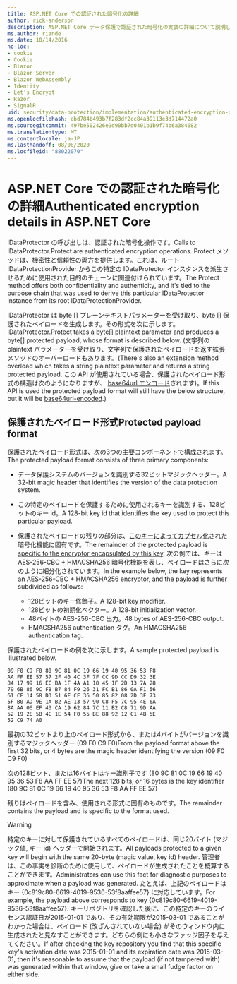```yaml
---
title: ASP.NET Core での認証された暗号化の詳細
author: rick-anderson
description: ASP.NET Core データ保護で認証された暗号化の実装の詳細について説明します。
ms.author: riande
ms.date: 10/14/2016
no-loc:
- cookie
- Cookie
- Blazor
- Blazor Server
- Blazor WebAssembly
- Identity
- Let's Encrypt
- Razor
- SignalR
uid: security/data-protection/implementation/authenticated-encryption-details
ms.openlocfilehash: ebd784b493b7f283df2cc84a39113e3d714472a0
ms.sourcegitcommit: 497be502426e9d90bb7d0401b1b9f74b6a384682
ms.translationtype: MT
ms.contentlocale: ja-JP
ms.lasthandoff: 08/08/2020
ms.locfileid: "88022070"
---
```

# <a name="authenticated-encryption-details-in-aspnet-core"></a><span data-ttu-id="b67bd-103">ASP.NET Core での認証された暗号化の詳細</span><span class="sxs-lookup"><span data-stu-id="b67bd-103">Authenticated encryption details in ASP.NET Core</span></span>

<a name="data-protection-implementation-authenticated-encryption-details"></a>

<span data-ttu-id="b67bd-104">IDataProtector の呼び出しは、認証された暗号化操作です。</span><span class="sxs-lookup"><span data-stu-id="b67bd-104">Calls to IDataProtector.Protect are authenticated encryption operations.</span></span> <span data-ttu-id="b67bd-105">Protect メソッドは、機密性と信頼性の両方を提供します。これは、ルート IDataProtectionProvider からこの特定の IDataProtector インスタンスを派生させるために使用された目的のチェーンに関連付けられています。</span><span class="sxs-lookup"><span data-stu-id="b67bd-105">The Protect method offers both confidentiality and authenticity, and it's tied to the purpose chain that was used to derive this particular IDataProtector instance from its root IDataProtectionProvider.</span></span>

<span data-ttu-id="b67bd-106">IDataProtector は byte [] プレーンテキストパラメーターを受け取り、byte [] 保護されたペイロードを生成します。その形式を次に示します。</span><span class="sxs-lookup"><span data-stu-id="b67bd-106">IDataProtector.Protect takes a byte[] plaintext parameter and produces a byte[] protected payload, whose format is described below.</span></span> <span data-ttu-id="b67bd-107">(文字列の plaintext パラメーターを受け取り、文字列で保護されたペイロードを返す拡張メソッドのオーバーロードもあります。</span><span class="sxs-lookup"><span data-stu-id="b67bd-107">(There's also an extension method overload which takes a string plaintext parameter and returns a string protected payload.</span></span> <span data-ttu-id="b67bd-108">この API が使用されている場合、保護されたペイロード形式の構造は次のようになりますが、 [base64url エンコード](https://tools.ietf.org/html/rfc4648#section-5)されます)。</span><span class="sxs-lookup"><span data-stu-id="b67bd-108">If this API is used the protected payload format will still have the below structure, but it will be [base64url-encoded](https://tools.ietf.org/html/rfc4648#section-5).)</span></span>

## <a name="protected-payload-format"></a><span data-ttu-id="b67bd-109">保護されたペイロード形式</span><span class="sxs-lookup"><span data-stu-id="b67bd-109">Protected payload format</span></span>

<span data-ttu-id="b67bd-110">保護されたペイロード形式は、次の3つの主要コンポーネントで構成されます。</span><span class="sxs-lookup"><span data-stu-id="b67bd-110">The protected payload format consists of three primary components:</span></span>

* <span data-ttu-id="b67bd-111">データ保護システムのバージョンを識別する32ビットマジックヘッダー。</span><span class="sxs-lookup"><span data-stu-id="b67bd-111">A 32-bit magic header that identifies the version of the data protection system.</span></span>

* <span data-ttu-id="b67bd-112">この特定のペイロードを保護するために使用されるキーを識別する、128ビットのキー id。</span><span class="sxs-lookup"><span data-stu-id="b67bd-112">A 128-bit key id that identifies the key used to protect this particular payload.</span></span>

* <span data-ttu-id="b67bd-113">保護されたペイロードの残りの部分は、[このキーによってカプセル化](xref:security/data-protection/implementation/subkeyderivation#data-protection-implementation-subkey-derivation)された暗号化機能に固有です。</span><span class="sxs-lookup"><span data-stu-id="b67bd-113">The remainder of the protected payload is [specific to the encryptor encapsulated by this key](xref:security/data-protection/implementation/subkeyderivation#data-protection-implementation-subkey-derivation).</span></span> <span data-ttu-id="b67bd-114">次の例では、キーは AES-256-CBC + HMACSHA256 暗号化機能を表し、ペイロードはさらに次のように細分化されています。</span><span class="sxs-lookup"><span data-stu-id="b67bd-114">In the example below, the key represents an AES-256-CBC + HMACSHA256 encryptor, and the payload is further subdivided as follows:</span></span>
  * <span data-ttu-id="b67bd-115">128ビットのキー修飾子。</span><span class="sxs-lookup"><span data-stu-id="b67bd-115">A 128-bit key modifier.</span></span>
  * <span data-ttu-id="b67bd-116">128ビットの初期化ベクター。</span><span class="sxs-lookup"><span data-stu-id="b67bd-116">A 128-bit initialization vector.</span></span>
  * <span data-ttu-id="b67bd-117">48バイトの AES-256-CBC 出力。</span><span class="sxs-lookup"><span data-stu-id="b67bd-117">48 bytes of AES-256-CBC output.</span></span>
  * <span data-ttu-id="b67bd-118">HMACSHA256 authentication タグ。</span><span class="sxs-lookup"><span data-stu-id="b67bd-118">An HMACSHA256 authentication tag.</span></span>

<span data-ttu-id="b67bd-119">保護されたペイロードの例を次に示します。</span><span class="sxs-lookup"><span data-stu-id="b67bd-119">A sample protected payload is illustrated below.</span></span>

```
09 F0 C9 F0 80 9C 81 0C 19 66 19 40 95 36 53 F8
AA FF EE 57 57 2F 40 4C 3F 7F CC 9D CC D9 32 3E
84 17 99 16 EC BA 1F 4A A1 18 45 1F 2D 13 7A 28
79 6B 86 9C F8 B7 84 F9 26 31 FC B1 86 0A F1 56
61 CF 14 58 D3 51 6F CF 36 50 85 82 08 2D 3F 73
5F B0 AD 9E 1A B2 AE 13 57 90 C8 F5 7C 95 4E 6A
8A AA 06 EF 43 CA 19 62 84 7C 11 B2 C8 71 9D AA
52 19 2E 5B 4C 1E 54 F0 55 BE 88 92 12 C1 4B 5E
52 C9 74 A0
```

<span data-ttu-id="b67bd-120">最初の32ビットより上のペイロード形式から、または4バイトがバージョンを識別するマジックヘッダー (09 F0 C9 F0)</span><span class="sxs-lookup"><span data-stu-id="b67bd-120">From the payload format above the first 32 bits, or 4 bytes are the magic header identifying the version (09 F0 C9 F0)</span></span>

<span data-ttu-id="b67bd-121">次の128ビット、または16バイトはキー識別子です (80 9C 81 0C 19 66 19 40 95 36 53 F8 AA FF EE 57)</span><span class="sxs-lookup"><span data-stu-id="b67bd-121">The next 128 bits, or 16 bytes is the key identifier (80 9C 81 0C 19 66 19 40 95 36 53 F8 AA FF EE 57)</span></span>

<span data-ttu-id="b67bd-122">残りはペイロードを含み、使用される形式に固有のものです。</span><span class="sxs-lookup"><span data-stu-id="b67bd-122">The remainder contains the payload and is specific to the format used.</span></span>

> [!WARNING]
> <span data-ttu-id="b67bd-123">特定のキーに対して保護されているすべてのペイロードは、同じ20バイト (マジック値, キー id) ヘッダーで開始されます。</span><span class="sxs-lookup"><span data-stu-id="b67bd-123">All payloads protected to a given key will begin with the same 20-byte (magic value, key id) header.</span></span> <span data-ttu-id="b67bd-124">管理者は、この事実を診断のために使用して、ペイロードが生成されたことを概算することができます。</span><span class="sxs-lookup"><span data-stu-id="b67bd-124">Administrators can use this fact for diagnostic purposes to approximate when a payload was generated.</span></span> <span data-ttu-id="b67bd-125">たとえば、上記のペイロードはキー {0c819c80-6619-4019-9536-53f8aaffee57} に対応しています。</span><span class="sxs-lookup"><span data-stu-id="b67bd-125">For example, the payload above corresponds to key {0c819c80-6619-4019-9536-53f8aaffee57}.</span></span> <span data-ttu-id="b67bd-126">キーリポジトリを確認した後に、この特定のキーのライセンス認証日が2015-01-01 であり、その有効期限が2015-03-01 であることがわかった場合は、ペイロード (改ざんされていない場合) がそのウィンドウ内に生成されたと見なすことができます。どちらの側にも小さなファッジ因子を与えてください。</span><span class="sxs-lookup"><span data-stu-id="b67bd-126">If after checking the key repository you find that this specific key's activation date was 2015-01-01 and its expiration date was 2015-03-01, then it's reasonable to assume that the payload (if not tampered with) was generated within that window, give or take a small fudge factor on either side.</span></span>
